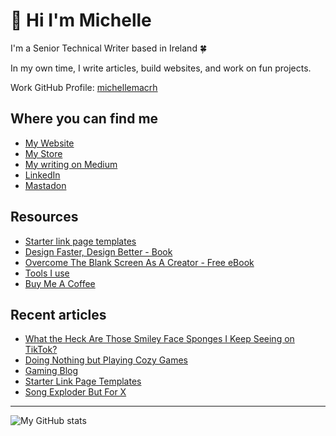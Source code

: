 # 👋 Hi I'm Michelle

I'm a Senior Technical Writer based in Ireland 🍀

In my own time, I write articles, build websites, and work on fun projects.

Work GitHub Profile: [michellemacrh](https://github.com/michellemacrh)

## Where you can find me
- [My Website](https://heymichellemac.com/)
- [My Store](https://store.heymichellemac.com/)
- [My writing on Medium](https://heymichellemac.medium.com/)
- [LinkedIn](https://www.linkedin.com/in/michellemccausland/)
- [Mastadon](https://pkm.social/@heymichellemac)
<!-- - [Design Insight Newsletter](https://designinsight.substack.com/) -->

## Resources
- [Starter link page templates](https://heymichellemac.com/link-page-templates)
- [Design Faster, Design Better - Book](https://designfaster.netlify.app/)
- [Overcome The Blank Screen As A Creator - Free eBook](https://gum.co/blank-screen)
- [Tools I use](https://www.heymichellemac.com/stack)
- [Buy Me A Coffee](https://www.buymeacoffee.com/heymichellemac)
<!-- - [Video Game Trackers](https://heymichellemac.com/video-game-trackers) -->

## Recent articles

<!-- BLOG-POST-LIST:START -->
- [What the Heck Are Those Smiley Face Sponges I Keep Seeing on TikTok?](https://heymichellemac.com/scrub-daddy)
- [Doing Nothing but Playing Cozy Games](https://heymichellemac.com/cozy-games)
- [Gaming Blog](https://heymichellemac.com/gaming-blog)
- [Starter Link Page Templates](https://heymichellemac.com/link-page-templates)
- [Song Exploder But For X](https://heymichellemac.com/song-exploder)
<!-- BLOG-POST-LIST:END -->

---

![My GitHub stats](https://github-readme-stats.vercel.app/api?username=heymichellemac&show_icons=true&theme=dracula)

